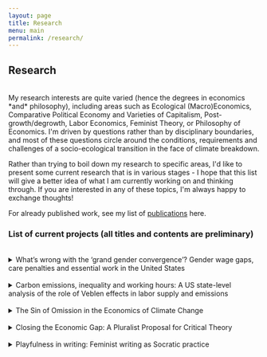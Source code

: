 ```yaml
---
layout: page
title: Research
menu: main
permalink: /research/
---
```


## Research

<br />
My research interests are quite varied (hence the degrees in economics *and* philosophy), including areas such as Ecological (Macro)Economics, Comparative Political Economy and Varieties of Capitalism, Post-growth/degrowth, Labor Economics, Feminist Theory, or Philosophy of Economics. I'm driven by questions rather than by disciplinary boundaries, and most of these questions circle around the conditions, requirements and challenges of a socio-ecological transition in the face of climate breakdown.

Rather than trying to boil down my research to specific areas, I'd like to present some current research that is in various stages - I hope that this list will give a better idea of what I am currently working on and thinking through. If you are interested in any of these topics, I'm always happy to exchange thoughts! 

For already published work, see my list of [publications](03_publications.markdown) here.

### List of current projects (all titles and contents are preliminary)
<br />

<details>
    <summary>What’s wrong with the ‘grand gender convergence’? Gender wage gaps, care penalties and essential work in the United States</summary>
    <br />
    Although (White) women have increasingly shifted out of low-paid work over the past four decades in the US, female-coded work is still badly paid, despite often being essential. In this article, I use regression and descriptive methodologies to confirm prior literature on pay penalties for nurturant and reproductive care workers. Beyond the relative pay penalty, I show that care jobs are often bad in absolute terms, since a third of all care workers receive lousy wages, as do a quarter of essential care workers. Especially reproductive care jobs are compensated badly, with half of all essential workers in reproductive care receiving lousy wages. I trace changes in the demographic composition of the low-wage workforce, to show that is has become less White and less female over the past four decades. While this has partly driven greater gender equality, I argue greater gender justice only occurs once female-coded care work is recognized (and compensated) for its essential contribution to overall economic activity. A strategy of shifting this type of work to the bottom of the racial and gender division of labor not only fails to promote greater gender justice, but also deepens existing racial injustices. (PhD research, supervised by David Howell)

</details>

<br />
<details>
    <summary>Carbon emissions, inequality and working hours: A US state-level analysis of the role of Veblen effects in labor supply and emissions</summary>
    <br />
    This article contributes to the literature on the link between inequality and emissions in a theoretical framework of social comparison-based utility related to labor supply. Specifically, I investigate potential Veblen effects mediating the relationship between top-end income inequality and carbon emissions via people’s labor supply decisions using US state level data from 1979-2018. I test two different hypotheses: firstly, that higher inequality leads to people working longer hours and secondly, that those longer hours are connected to increased carbon emissions. The results show positive and significant effects for both hypotheses, albeit effect sizes are rather small. While this paper does not argue that labor supply is the main channel through which top-end inequality impacts carbon emissions, it does conclude that labor supply is an important piece of the puzzle to understand this association. (PhD research, supervised by Till van Treeck)



</details>
<br />
<details>
    <summary>The Sin of Omission in the Economics of Climate Change</summary>
    <br />
    In this paper, I argue that the discipline of economics is committing a sin of omission in its thinking about climate change. Picking up on the notion of ‘sin of omission’ by Akerlof (2020), I criticize the discipline’s narrow and one-dimensional focus, which is especially problematic when it comes to tackling climate change. In fact, the mainstream response to the climate emergency is deeply embedded in concepts such as utility-maximising and scarcity thinking, which leads to a framing of the climate emergency as a 'market failure', and the proposed solution of 'pricing externalities'. As I show in this paper, however, these very concepts are part and parcel of the history of climate change and its entanglement with the rise of capitalism. Addressing the climate emergency, thus, urgently needs tools that think about economic matters outside of the narrow confines of the economic mainstream. In this article, I show how heterodox contributions, especially from ecological and feminist approaches, offer both relevant critiques as well as relevant ways forward for tackling the climate crisis in ways beyond mere 'pricing externalities'. Not considering these perspectives in the discipline of economics, I argue, would constitute a 'sin of omission'. 


</details>
<br />
<details>
    <summary>Closing the Economic Gap: A Pluralist Proposal for Critical Theory</summary>
    <br />
    This article is a response to Cicerchia’s (2024) article 'Making sense of critical theory’s economic gap'. In her article, Cicerchia argues that part of the problem why current Critical Theory does not have a lot to say about the economy is that it inherited a notion of ‘the economic’ from Max Weber which focuses a lot on instrumental rationality. Since this displaced the 'economy proper' from view, she suggests to turn away from Weber toward Marx. Even though I sympathize with the attempt to broaden the conception of ‘the economic’, I argue that such a move would only fill on alleged gap while opening another. Instead, I therefore argue for a pluralistic account of 'the economy' which includes a conception of it as a site of economic provisioning as well as as a site for economic decision-making. I argue that, while Cicerchia's proposal lends itself to a critical analysis of the former, the focus on instrumental rationality is particularly well-suited to critically analyze the latter. I sketch some directions such an analysis might take, thereby showing that Critical Theory already has the tools at hand to start filling its 'economic gap'.
 


</details>
<br />
<details>
    <summary>Playfulness in writing: Feminist writing as Socratic practice</summary>
    <br />
    Plato promoted playful writing in philosophy. In today’s academy, the most playful form of writing in fields adjacent to philosophy can arguably found in feminist theory. In this paper, I substantiate these two claims and subsequently explore to what extent contemporary feminist writing thus shows explicit traces of a Socratic conception of philosophy. Overall, I argue that it is especially the focus on (the related concepts of) contextuality and ambiguity that may serve as a fruitful lens to interpret feminist philosophy as Socratic in nature. I illustrate that this may account for the fact that both types of writing—Platonic and feminist—make ample use of ‘movement’ in their metaphors as well as overall writing style, and I ultimately argue that the playful way of writing can be interpreted as creating a consistency between content (their respective epistemologies) and form (their presentation). 


</details>
